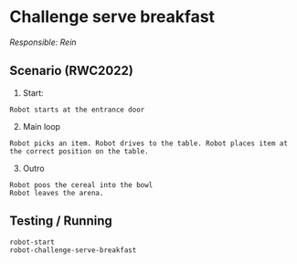 # Challenge serve breakfast

_Responsible: Rein_

## Scenario (RWC2022)

1. Start:

```
Robot starts at the entrance door
```

2. Main loop

```
Robot picks an item. Robot drives to the table. Robot places item at the correct position on the table.
```

3. Outro

```
Robot poos the cereal into the bowl
Robot leaves the arena.
```

## Testing / Running

```
robot-start
robot-challenge-serve-breakfast
```
